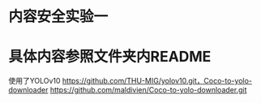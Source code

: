 # 内容安全实验一
# 具体内容参照文件夹内README

使用了YOLOv10 https://github.com/THU-MIG/yolov10.git，Coco-to-yolo-downloader https://github.com/maldivien/Coco-to-yolo-downloader.git
